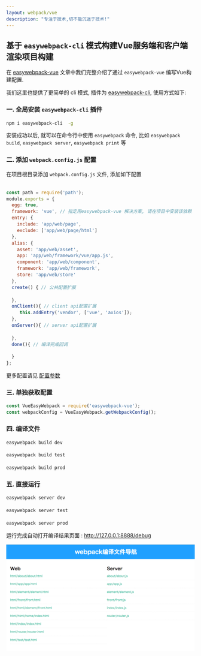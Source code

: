 ```yaml
---
layout: webpack/vue
description: "专注于技术,切不能沉迷于技术!"
---
```


## 基于 `easywebpack-cli` 模式构建Vue服务端和客户端渲染项目构建

在 [easywebpack-vue](http://127.0.0.1:4000/easywebpack/vue/easywebpack-vue-project/) 文章中我们完整介绍了通过 `easywebpack-vue` 编写Vue构建配置. 

我们这里也提供了更简单的 cli 模式,  插件为 [easywebpack-cli](https://github.com/hubcarl/easywebpack-cli),  使用方式如下:


### 一. 全局安装 `easywebpack-cli` 插件

```bash
npm i easywebpack-cli  -g
```

安装成功以后, 就可以在命令行中使用 `easywebpack` 命令, 比如 `easywebpack build`, `easywebpack server`, `easywebpack print` 等


### 二. 添加 `webpack.config.js` 配置

在项目根目录添加 `webpack.config.js` 文件, 添加如下配置

```js

const path = require('path');
module.exports = {
  egg: true,
  framework: 'vue', // 指定用easywebpack-vue 解决方案, 请在项目中安装该依赖
  entry: {
    include: 'app/web/page',
    exclude: ['app/web/page/html']
  },
  alias: {
    asset: 'app/web/asset',
    app: 'app/web/framework/vue/app.js',
    component: 'app/web/component',
    framework: 'app/web/framework',
    store: 'app/web/store'
  },
  create() { // 公共配置扩展

  },
  onClient(){ // client api配置扩展
     this.addEntry('vendor', ['vue', 'axios']);
  },
  onServer(){ // server api配置扩展

  },
  done(){ // 编译完成回调

  }
};

```

更多配置请见 [配置参数](http://hubcarl.github.io/easywebpack/webpack/config/)

### 三. 单独获取配置

```js
const VueEasyWebpack = require('easywebpack-vue');
const webpackConfig = VueEasyWebpack.getWebpackConfig();
```

### 四. 编译文件

```bash
easywebpack build dev

easywebpack build test

easywebpack build prod
```

### 五. 直接运行

```bash
easywebpack server dev

easywebpack server test

easywebpack server prod
```


运行完成自动打开编译结果页面 :  http://127.0.0.1:8888/debug

![image](/img/webpack/easywebpack-build-nav.png)


